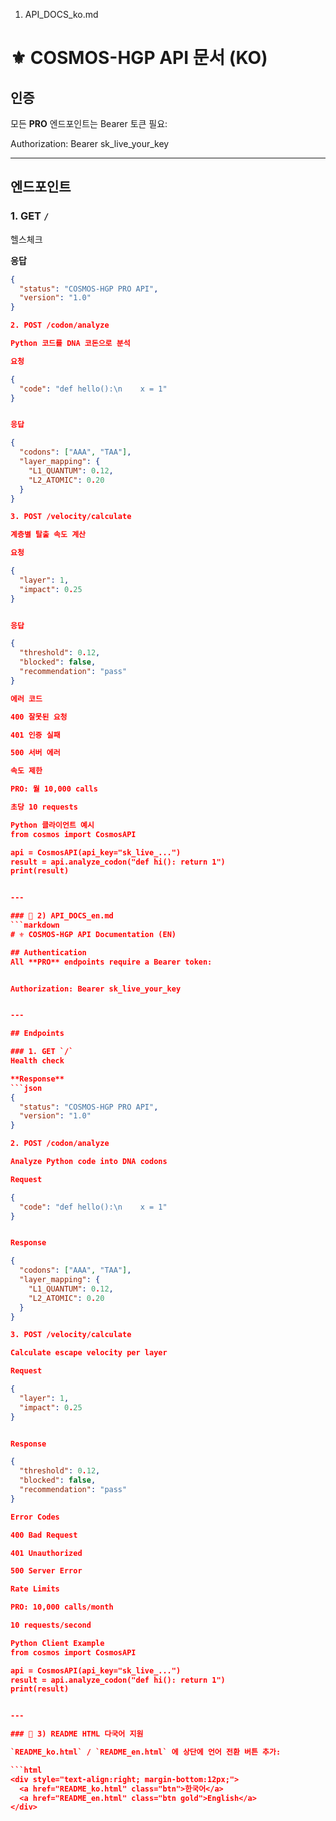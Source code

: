 1) API_DOCS_ko.md
# ⚜️ COSMOS-HGP API 문서 (KO)

## 인증
모든 **PRO** 엔드포인트는 Bearer 토큰 필요:


Authorization: Bearer sk_live_your_key


---

## 엔드포인트

### 1. GET `/`
헬스체크

**응답**
```json
{
  "status": "COSMOS-HGP PRO API",
  "version": "1.0"
}

2. POST /codon/analyze

Python 코드를 DNA 코돈으로 분석

요청

{
  "code": "def hello():\n    x = 1"
}


응답

{
  "codons": ["AAA", "TAA"],
  "layer_mapping": {
    "L1_QUANTUM": 0.12,
    "L2_ATOMIC": 0.20
  }
}

3. POST /velocity/calculate

계층별 탈출 속도 계산

요청

{
  "layer": 1,
  "impact": 0.25
}


응답

{
  "threshold": 0.12,
  "blocked": false,
  "recommendation": "pass"
}

에러 코드

400 잘못된 요청

401 인증 실패

500 서버 에러

속도 제한

PRO: 월 10,000 calls

초당 10 requests

Python 클라이언트 예시
from cosmos import CosmosAPI

api = CosmosAPI(api_key="sk_live_...")
result = api.analyze_codon("def hi(): return 1")
print(result)


---

### 📄 2) API_DOCS_en.md
```markdown
# ⚜️ COSMOS-HGP API Documentation (EN)

## Authentication
All **PRO** endpoints require a Bearer token:


Authorization: Bearer sk_live_your_key


---

## Endpoints

### 1. GET `/`
Health check

**Response**
```json
{
  "status": "COSMOS-HGP PRO API",
  "version": "1.0"
}

2. POST /codon/analyze

Analyze Python code into DNA codons

Request

{
  "code": "def hello():\n    x = 1"
}


Response

{
  "codons": ["AAA", "TAA"],
  "layer_mapping": {
    "L1_QUANTUM": 0.12,
    "L2_ATOMIC": 0.20
  }
}

3. POST /velocity/calculate

Calculate escape velocity per layer

Request

{
  "layer": 1,
  "impact": 0.25
}


Response

{
  "threshold": 0.12,
  "blocked": false,
  "recommendation": "pass"
}

Error Codes

400 Bad Request

401 Unauthorized

500 Server Error

Rate Limits

PRO: 10,000 calls/month

10 requests/second

Python Client Example
from cosmos import CosmosAPI

api = CosmosAPI(api_key="sk_live_...")
result = api.analyze_codon("def hi(): return 1")
print(result)


---

### 📄 3) README HTML 다국어 지원

`README_ko.html` / `README_en.html` 에 상단에 언어 전환 버튼 추가:

```html
<div style="text-align:right; margin-bottom:12px;">
  <a href="README_ko.html" class="btn">한국어</a>
  <a href="README_en.html" class="btn gold">English</a>
</div>